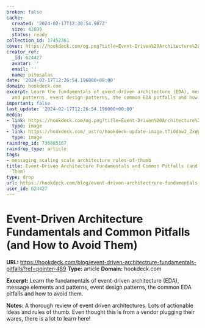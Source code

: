 ```yaml
---
broken: false
cache:
  created: '2024-02-17T12:30:54.987Z'
  size: 42899
  status: ready
collection_id: 17452361
cover: https://hookdeck.com/og.png?title=Event-Driven%20Architecture%20Fundamentals%20and%20Common%20Pitfalls%20(and%20How%20to%20Avoid%20Them)
creator_ref:
  _id: 624427
  avatar: ''
  email: ''
  name: pitosalas
date: '2024-02-17T12:26:54.196000+00:00'
domain: hookdeck.com
excerpt: Learn the fundamentals of event-driven architecture (EDA), message elements
  and patterns, event design patterns, the common EDA pitfalls and how to avoid them.
important: false
last_update: '2024-02-17T12:26:54.196000+00:00'
media:
- link: https://hookdeck.com/og.png?title=Event-Driven%20Architecture%20Fundamentals%20and%20Common%20Pitfalls%20(and%20How%20to%20Avoid%20Them)
  type: image
- link: https://hookdeck.com/_astro/hookdeck-update-image.tTi0dbw2_ZxWprG.webp
  type: image
raindrop_id: 736885167
raindrop_type: article
tags:
- messaging scaling scale architecture rules-of-thumb
title: Event-Driven Architecture Fundamentals and Common Pitfalls (and How to Avoid
  Them)
type: drop
url: https://hookdeck.com/blog/event-driven-architectrure-fundamentals-pitfalls?ref=pointer-489
user_id: 624427
---
```


# Event-Driven Architecture Fundamentals and Common Pitfalls (and How to Avoid Them)

**URL:** https://hookdeck.com/blog/event-driven-architectrure-fundamentals-pitfalls?ref=pointer-489
**Type:** article
**Domain:** hookdeck.com

**Excerpt:** Learn the fundamentals of event-driven architecture (EDA), message elements and patterns, event design patterns, the common EDA pitfalls and how to avoid them.

**Notes:**
A thorough review of event driven architectures. Lots of actionable ideas and rules of thumb. Even thought this is from a vendor plugging their wares, there is a lot to learn here!
